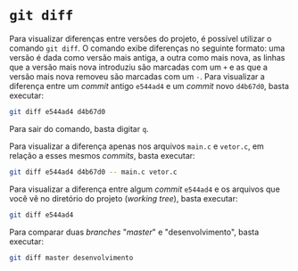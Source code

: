 # `git diff`

Para visualizar diferenças entre versões do projeto, é possível utilizar o
comando `git diff`. O comando exibe diferenças no seguinte formato: uma versão
é dada como versão mais antiga, a outra como mais nova, as linhas que a versão
mais nova introduziu são marcadas com um `+` e as que a versão mais nova removeu
são marcadas com um `-`. Para visualizar a diferença entre um _commit_ antigo
`e544ad4` e um _commit_ novo `d4b67d0`, basta executar:
```sh
git diff e544ad4 d4b67d0
```
Para sair do comando, basta digitar `q`.

Para visualizar a diferença apenas nos arquivos `main.c` e `vetor.c`, em relação
a esses mesmos _commits_, basta executar:
```sh
git diff e544ad4 d4b67d0 -- main.c vetor.c
```

Para visualizar a diferença entre algum _commit_ `e544ad4` e os arquivos que
você vê no diretório do projeto (_working tree_), basta executar:
```sh
git diff e544ad4
```

Para comparar duas _branches_ "_master_" e "desenvolvimento", basta executar:
```sh
git diff master desenvolvimento
```

